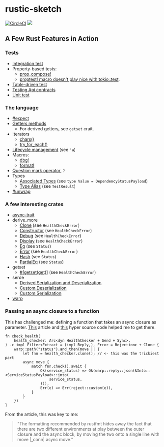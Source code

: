 # rustic-sketch

[![CircleCI](https://dl.circleci.com/status-badge/img/gh/rafaelfiume/rustic-sketch/tree/main.svg?style=svg)](https://dl.circleci.com/status-badge/redirect/gh/rafaelfiume/rustic-sketch/tree/main) [<img src="https://img.shields.io/badge/dockerhub-images-blue.svg?logo=LOGO">](<https://hub.docker.com/repository/docker/rafaelfiume/rustic-sketch/general>)


## A Few Rust Features in Action

### Tests

 - [Integration test](tests/version_test.rs)
 - Property-based tests:
   - [prop_compose!](src/health_check/version.rs)
   - [proptest! macro doesn't play nice with tokio::test](https://github.com/proptest-rs/proptest/issues/179).
 - [Table-driven test](tests/public_contracts.rs)
 - [Testing Api contracts](tests/test_kit.rs)
 - [Unit test](src/routes/health_status.rs)

### The language

 - [#expect](tests/public_contracts.rs)
 - [Getters methods](src/health_check/version.rs)
   - For derived getters, see `getset` crait.
 - Iterators
   - [chars()](tests/test_kit.rs)
   - [try_for_each()](tests/public_contracts.rs)
 - [Lifecycle management](tests/test_kit.rs) (see `'a`)
 - Macros:
   - [dbg!](tests/test_kit.rs)
   - [format!](tests/public_contracts.rs)
 - [Question mark operator](src/health_check/version.rs), `?`
 - Types
   - [Associated Types](src/routes/health_status/model.rs) (see `type Value = DependencyStatusPayload`)
   - [Type Alias](tests/test_kit.rs) (see `TestResult`)
 - [#unwrap](build.rs)

### A few interesting crates

 - [async-trait](src/health_check.rs)
 - derive_more
   - [Clone](src/health_check.rs) (see `HealthCheckError`)
   - [Constructor](src/health_check.rs) (see `HealthCheckError`)
   - [Debug](src/health_check.rs) (see `HealthCheckError`)
   - [Display](src/health_check.rs) (see `HealthCheckError`)
   - [Eq](src/health_check/service_status.rs) (see `Status`)
   - [Error](src/health_check.rs) (see `HealthCheckError`)
   - [Hash](src/health_check/service_status.rs) (see `Status`)
   - [PartialEq](src/health_check/service_status.rs) (see `Status`)
 - getset
   - [#[getset(get)]]() (see `HealthCheckError`)
 - serde
   - [Derived Serialization and Deserialization](src/routes/health_status/model.rs)
   - [Custom Deserialization](src/routes/health_status/model.rs)
   - [Custom Serialization](src/routes/health_status/model.rs)
 - [warp](src/routes/health_status.rs)

### Passing an async closure to a function

This has challenged me: defining a function that takes an async closure as parameter. [This](https://tech.fpcomplete.com/blog/captures-closures-async/) article and [this](https://github.com/hyperium/hyper/blob/6d26ee0a97e008c8e50de79f5657e8240ab304b9/src/service/util.rs#L30) hyper source code helped me to get there.

```
fn check_health(
    health_checker: Arc<dyn HealthChecker + Send + Sync>,
) -> impl Filter<Extract = (impl Reply,), Error = Rejection> + Clone {
    warp::path("status").and_then(move || {
        let fnn = health_checker.clone(); // <- this was the trickiest part
        async move {
            match fnn.check().await {
                Ok(service_status) => Ok(warp::reply::json(&Into::<ServiceStatusPayload>::into(
                    service_status,
                ))),
                Err(e) => Err(reject::custom(e)),
            }
        }
    })
}
```

From the article, this was key to me:

> "The formatting recommended by rustfmt hides away the fact that there are two different environments at play between the outer closure and the async block, by moving the two onto a single line with move |_conn| async move."
